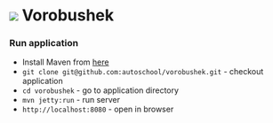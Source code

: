# ![](https://raw.githubusercontent.com/autoschool/vorobushek/master/src/main/webapp/public/app/img/sparow-48x28.png) Vorobushek

### Run application

  * Install Maven from [here](http://maven.apache.org)
  * `git clone git@github.com:autoschool/vorobushek.git` - checkout application
  * `cd vorobushek` - go to application directory
  * `mvn jetty:run` - run server
  * `http://localhost:8080` - open in browser

